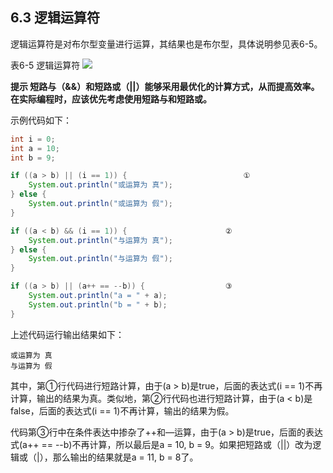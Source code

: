 ## 6.3 逻辑运算符

逻辑运算符是对布尔型变量进行运算，其结果也是布尔型，具体说明参见表6-5。

表6-5 逻辑运算符
![](../assets/表6-5.jpg)

**提示 短路与（&amp;&amp;）和短路或（||）能够采用最优化的计算方式，从而提高效率。在实际编程时，应该优先考虑使用短路与和短路或。**

示例代码如下：

```java
int i = 0;
int a = 10;
int b = 9;

if ((a > b) || (i == 1)) { 							①
	System.out.println("或运算为 真");
} else {
	System.out.println("或运算为 假");
}

if ((a < b) && (i == 1)) {    					②
	System.out.println("与运算为 真");
} else {
	System.out.println("与运算为 假");
}

if ((a > b) || (a++ == --b)) {					③
	System.out.println("a = " + a);
	System.out.println("b = " + b);
}
```


上述代码运行输出结果如下：

	或运算为 真
	与运算为 假
	
其中，第①行代码进行短路计算，由于(a &gt; b)是true，后面的表达式(i == 1)不再计算，输出的结果为真。类似地，第②行代码也进行短路计算，由于(a &lt; b)是false，后面的表达式(i == 1)不再计算，输出的结果为假。

代码第③行中在条件表达中掺杂了++和—运算，由于(a &gt; b)是true，后面的表达式(a++ == --b)不再计算，所以最后是a = 10, b = 9。如果把短路或（||）改为逻辑或（|），那么输出的结果就是a = 11, b = 8了。